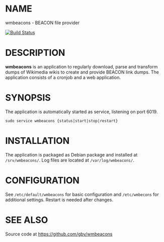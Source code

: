 # NAME

wmbeacons - BEACON file provider 

[![Build Status](https://travis-ci.org/gbv/wmbeacons.svg)](https://travis-ci.org/gbv/wmbeacons)

# DESCRIPTION

**wmbeacons** is an application to regularly download, parse and transform
dumps of Wikimedia wikis to create and provide BEACON link dumps. The
application consists of a cronjob and a web application. 

# SYNOPSIS

The application is automatically started as service, listening on port 6019.

    sudo service wmbeacons {status|start|stop|restart}

# INSTALLATION

The application is packaged as Debian package and installed at
`/srv/wmbeacons/`. Log files are located at `/var/log/wmbeacons/`.

# CONFIGURATION

See `/etc/default/wmbeacons` for basic configuration and `/etc/wmbecons` for
additional settings. Restart is needed after changes.

# SEE ALSO

Source code at <https://github.com/gbv/wmbeacons>

